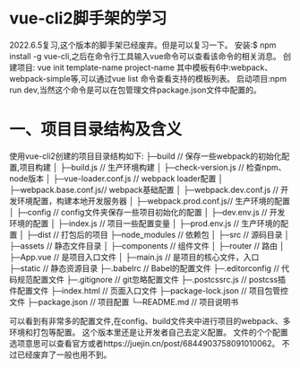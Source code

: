 # vue-cli2脚手架的学习
2022.6.5复习,这个版本的脚手架已经废弃。但是可以复习一下。
安装:$ npm install -g vue-cli,之后在命令行工具输入vue命令可以查看该命令的相关消息。
创建项目: vue init template-name project-name
其中模板有6中:webpack、webpack-simple等,可以通过vue list 命令查看支持的模板列表。
启动项目:npm run dev,当然这个命令是可以在包管理文件package.json文件中配置的。

# 一、项目目录结构及含义
使用vue-cli2创建的项目目录结构如下:
├─build                 // 保存一些webpack的初始化配置,项目构建
│ ├─build.js            // 生产环境构建
│ ├─check-version.js    // 检查npm、node版本
│ ├─vue-loader.conf.js  // webpack loader配置
│ ├─webpack.base.conf.js// webpack基础配置
│ ├─webpack.dev.conf.js // 开发环境配置，构建本地开发服务器
│ ├─webpack.prod.conf.js// 生产环境的配置
│
├─config                // config文件夹保存一些项目初始化的配置
│ ├─dev.env.js          // 开发环境的配置
│ ├─index.js            // 项目一些配置变量
│ ├─prod.env.js         // 生产环境的配置
│
├─dist                  // 打包后的项目
├─node_modules          // 依赖包
│
├─src                   // 源码目录
│ ├─assets              // 静态文件目录
│ ├─components          // 组件文件
│ ├─router              // 路由
│ ├─App.vue             // 是项目入口文件
│ ├─main.js             // 是项目的核心文件，入口
├─static                // 静态资源目录 
├─.babelrc              // Babel的配置文件
├─.editorconfig         // 代码规范配置文件
├─.gitignore            // git忽略配置文件
├─.postcssrc.js         // postcss插件配置文件
├─index.html            // 页面入口文件
├─package-lock.json     // 项目包管控文件
├─package.json          // 项目配置
└─README.md             // 项目说明书

可以看到有非常多的配置文件,在config、build文件夹中进行项目的webpack、多环境和打包等配置。
这个版本里还是让开发者自己去定义配置。
文件的个个配置选项意思可以查看官方或者https://juejin.cn/post/6844903758091010062。
不过已经废弃了一般也用不到。



